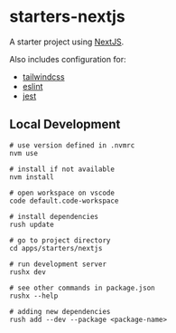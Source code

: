 # starters-nextjs

A starter project using [NextJS](http://nextjs.org/).

Also includes configuration for:

- [tailwindcss](https://tailwindcss.com/)
- [eslint](https://eslint.org/)
- [jest](https://jestjs.io/)

## Local Development

```
# use version defined in .nvmrc
nvm use

# install if not available
nvm install

# open workspace on vscode
code default.code-workspace

# install dependencies
rush update

# go to project directory
cd apps/starters/nextjs

# run development server
rushx dev

# see other commands in package.json
rushx --help

# adding new dependencies
rush add --dev --package <package-name>
```
